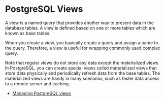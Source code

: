 # PostgreSQL Views

A view is a named query that provides another way to present data in the database tables. A view is defined based on one or more tables which are known as base tables.

When you create a view, you basically create a query and assign a name to the query. Therefore, a view is useful for wrapping commonly used complex query.


Note that regular views do not store any data except the materialized views. In PostgreSQL, you can create special views called materialized views that store data physically and periodically refresh data from the base tables. The materialized views are handy in many scenarios, such as faster data access to a remote server and caching.


- [Managing PostgreSQL views](101-managing-views.md)